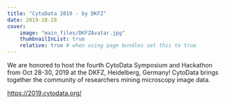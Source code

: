 ```yaml
---
title: "CytoData 2019 - by DKFZ"
date: 2019-10-28
cover:
    image: "main_files/DKFZAvatar.jpg"
    thumbnailInList: true
    relative: true # when using page bundles set this to true
---
```

We are honored to host the fourth CytoData Symposium and Hackathon from Oct 28-30, 2019 at the DKFZ, Heidelberg, Germany! CytoData brings together the community of researchers mining microscopy image data.

https://2019.cytodata.org/
